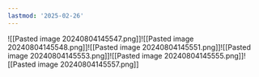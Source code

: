 ```yaml
---
lastmod: '2025-02-26'
---
```

![[Pasted image 20240804145547.png]]![[Pasted image 20240804145548.png]]![[Pasted image 20240804145551.png]]![[Pasted image 20240804145553.png]]![[Pasted image 20240804145555.png]]![[Pasted image 20240804145557.png]]
